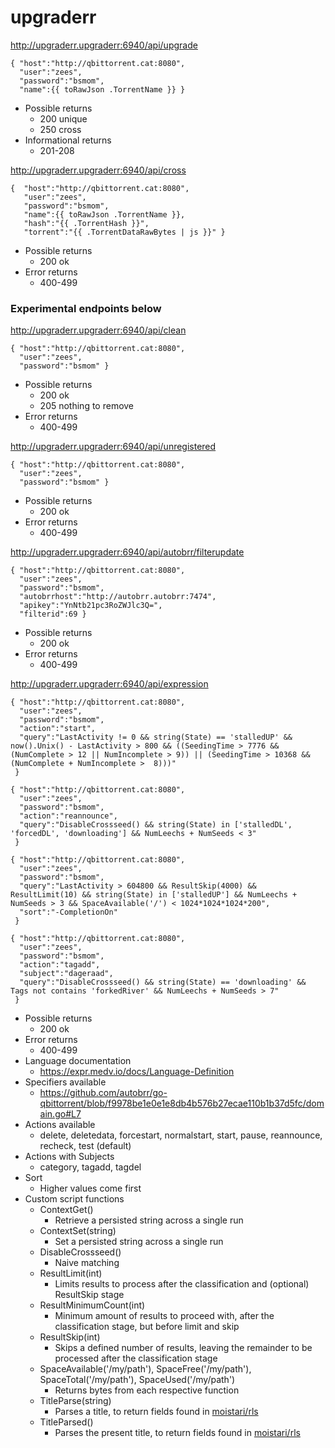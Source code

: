 # upgraderr

http://upgraderr.upgraderr:6940/api/upgrade
```
{ "host":"http://qbittorrent.cat:8080",
  "user":"zees",
  "password":"bsmom",
  "name":{{ toRawJson .TorrentName }} }
```

* Possible returns
  * 200 unique
  * 250 cross
* Informational returns
  * 201-208

http://upgraderr.upgraderr:6940/api/cross
```
{  "host":"http://qbittorrent.cat:8080",
   "user":"zees",
   "password":"bsmom",
   "name":{{ toRawJson .TorrentName }},
   "hash":"{{ .TorrentHash }}",
   "torrent":"{{ .TorrentDataRawBytes | js }}" }
```

* Possible returns
  * 200 ok
* Error returns
  * 400-499

### Experimental endpoints below
http://upgraderr.upgraderr:6940/api/clean
```
{ "host":"http://qbittorrent.cat:8080",
  "user":"zees",
  "password":"bsmom" }
```

* Possible returns
  * 200 ok
  * 205 nothing to remove
* Error returns
  * 400-499

http://upgraderr.upgraderr:6940/api/unregistered
```
{ "host":"http://qbittorrent.cat:8080",
  "user":"zees",
  "password":"bsmom" }
```

* Possible returns
  * 200 ok
* Error returns
  * 400-499

http://upgraderr.upgraderr:6940/api/autobrr/filterupdate
```
{ "host":"http://qbittorrent.cat:8080",
  "user":"zees",
  "password":"bsmom",
  "autobrrhost":"http://autobrr.autobrr:7474", 
  "apikey":"YnNtb21pc3RoZWJlc3Q=",
  "filterid":69 }
```

* Possible returns
  * 200 ok
* Error returns
  * 400-499

http://upgraderr.upgraderr:6940/api/expression
```
{ "host":"http://qbittorrent.cat:8080",
  "user":"zees",
  "password":"bsmom",
  "action":"start",
  "query":"LastActivity != 0 && string(State) == 'stalledUP' && now().Unix() - LastActivity > 800 && ((SeedingTime > 7776 && (NumComplete > 12 || NumIncomplete > 9)) || (SeedingTime > 10368 && (NumComplete + NumIncomplete >  8)))"
 }
```

```
{ "host":"http://qbittorrent.cat:8080",
  "user":"zees",
  "password":"bsmom",
  "action":"reannounce",
  "query":"DisableCrossseed() && string(State) in ['stalledDL', 'forcedDL', 'downloading'] && NumLeechs + NumSeeds < 3"
 }
```

```
{ "host":"http://qbittorrent.cat:8080",
  "user":"zees",
  "password":"bsmom",
  "query":"LastActivity > 604800 && ResultSkip(4000) && ResultLimit(10) && string(State) in ['stalledUP'] && NumLeechs + NumSeeds > 3 && SpaceAvailable('/') < 1024*1024*1024*200",
  "sort":"-CompletionOn"
 }
```

```
{ "host":"http://qbittorrent.cat:8080",
  "user":"zees",
  "password":"bsmom",
  "action":"tagadd",
  "subject":"dageraad",
  "query":"DisableCrossseed() && string(State) == 'downloading' && Tags not contains 'forkedRiver' && NumLeechs + NumSeeds > 7"
 }
```

* Possible returns
  * 200 ok
* Error returns
  * 400-499
* Language documentation
  * https://expr.medv.io/docs/Language-Definition
* Specifiers available
  * https://github.com/autobrr/go-qbittorrent/blob/f9978be1e0e1e8db4b576b27ecae110b1b37d5fc/domain.go#L7
* Actions available
  * delete, deletedata, forcestart, normalstart, start, pause, reannounce, recheck, test (default)
* Actions with Subjects
  * category, tagadd, tagdel
* Sort
  * Higher values come first
* Custom script functions
  * ContextGet()
      - Retrieve a persisted string across a single run
  * ContextSet(string)
      - Set a persisted string across a single run
  * DisableCrossseed()
      - Naive matching
  * ResultLimit(int)
      - Limits results to process after the classification and (optional) ResultSkip stage
  * ResultMinimumCount(int)
      - Minimum amount of results to proceed with, after the classification stage, but before limit and skip
  * ResultSkip(int)
      - Skips a defined number of results, leaving the remainder to be processed after the classification stage
  * SpaceAvailable('/my/path'), SpaceFree('/my/path'), SpaceTotal('/my/path'), SpaceUsed('/my/path')
      - Returns bytes from each respective function
  * TitleParse(string)
      - Parses a title, to return fields found in [moistari/rls](https://github.com/moistari/rls/blob/v0.5.9/rls.go#L22)
  * TitleParsed()
      - Parses the present title, to return fields found in [moistari/rls](https://github.com/moistari/rls/blob/v0.5.9/rls.go#L22)
 
<!-- end of the list -->
